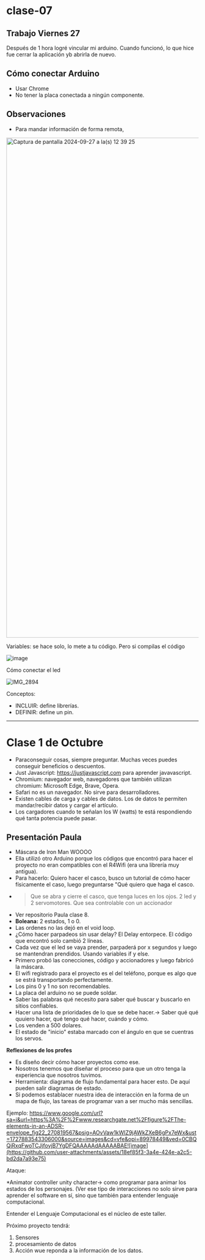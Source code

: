 # clase-07

## Trabajo Viernes 27

Después de 1 hora logré vincular mi arduino. Cuando funcionó, lo que hice fue cerrar la aplicación yb abrirla de nuevo.

## Cómo conectar Arduino
- Usar Chrome
- No tener la placa conectada a ningún componente.

## Observaciones
- Para mandar información de forma remota, 

<img width="1306" alt="Captura de pantalla 2024-09-27 a la(s) 12 39 25" src="https://github.com/user-attachments/assets/2011a3ee-3337-4dd3-bcea-d0f65a7de765">

Variables: se hace solo, lo mete a tu código. Pero si compilas el código

![image](https://github.com/user-attachments/assets/35539ade-ccc5-4aa0-bb5f-8f2910bdd7b5)

Cómo conectar el led

![IMG_2894](https://github.com/user-attachments/assets/6bf581d8-433c-4844-9884-256d4d452459)

Conceptos:
- INCLUIR: define librerías.
- DEFINIR: define un pin.

---
# Clase 1 de Octubre
- Paraconseguir cosas, siempre preguntar. Muchas veces puedes conseguir beneficios o descuentos.
- Just Javascript: <https://justjavascript.com> para aprender javavascript.
- Chromium: navegador web, navegadores que también utilizan chromium: Microsoft Edge, Brave, Opera.
- Safari no es un navegador. No sirve para desarrolladores.
- Existen cables de carga y cables de datos. Los de datos te permiten mandar/recibir datos y cargar el artículo.
- Los cargadores cuando te señalan los W (watts) te está respondiendo qué tanta potencia puede pasar.

## Presentación Paula
- Máscara de Iron Man WOOOO
- Ella utilizó otro Arduino porque los códigos que encontró para hacer el proyecto no eran compatibles con el R4Wifi (era una librería muy antigua).
- Para hacerlo: Quiero hacer el casco, busco un tutorial de cómo hacer físicamente el caso, luego preguntarse "Qué quiero que haga el casco.
- > Que se abra y cierre el casco, que tenga luces en los ojos. 2 led y 2 servomotores.
  > Que sea controlable con un accionador
- Ver repositorio Paula clase 8.
- **Boleana:** 2 estados, 1 o 0.
- Las ordenes no las dejó en el void loop.
- ¿Cómo hacer parpadeos sin usar delay? El Delay entorpece. El código que encontró solo cambió 2 líneas.
- Cada vez que el led se vaya prender, parpaderá por x segundos y luego se mantendran prendidos. Usando variables if y else.
- Primero probó las conecciones, código y accionadores y luego fabricó la máscara.
- El wifi registrado para el proyecto es el del teléfono, porque es algo que se estrá transportando perfectamente.
- Los pins 0 y 1 no son recomendables.
- La placa del arduino no se puede soldar.
- Saber las palabras qué necesito para saber qué buscar y buscarlo en sitios confiables.
- Hacer una lista de prioridades de lo que se debe hacer.-> Saber qué qué quuiero hacer, qué tengo qué hacer, cuándo y cómo.
- Los venden a 500 dolares.
- El estado de "inicio" estaba marcado con el ángulo en que se cuentras los servos.

**Reflexiones de los profes**
- Es diseño decir cómo hacer proyectos como ese.
- Nosotros tenemos que diseñar el proceso para que un otro tenga la experiencia que nosotros tuvimos.
- Herramienta: diagrama de flujo fundamental para hacer esto. De aquí pueden salir diagramas de estado.
- Si podemos establacer nuestra idea de interacción en la forma de un mapa de flujo, las tareas de programar van a ser mucho más sencillas.

Ejemplo:
<https://www.google.com/url?sa=i&url=https%3A%2F%2Fwww.researchgate.net%2Ffigure%2FThe-elements-in-an-ADSR-envelope_fig22_270819567&psig=AOvVaw1kWIZ9jAWkZXeB6gPx7eWx&ust=1727883543306000&source=images&cd=vfe&opi=89978449&ved=0CBQQjRxqFwoTCJjfovjB7YgDFQAAAAAdAAAAABAE![image](https://github.com/user-attachments/assets/18ef85f3-3a4e-424e-a2c5-bd2da7a93e75)>

Ataque:

*Animator controller unity character-> como programar para animar los estados de los personajes. (Ver ese tipo de interacciones no solo sirve para aprender el software en sí, sino que también para entender lenguaje computacional.

Entender el Lenguaje Computacional es el núcleo de este taller. 

Próximo proyecto tendrá:
1. Sensores
2. procesamiento de datos
3. Acción wue reponda a la información de los datos.
